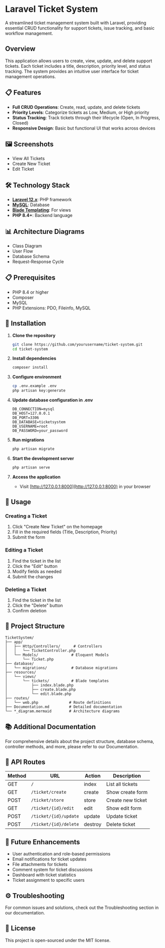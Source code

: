 # Laravel Ticket System

A streamlined ticket management system built with Laravel, providing essential CRUD functionality for support tickets, issue tracking, and basic workflow management.

## Overview

This application allows users to create, view, update, and delete support tickets. Each ticket includes a title, description, priority level, and status tracking. The system provides an intuitive user interface for ticket management operations.

## 📋 Features

- **Full CRUD Operations**: Create, read, update, and delete tickets
- **Priority Levels**: Categorize tickets as Low, Medium, or High priority
- **Status Tracking**: Track tickets through their lifecycle (Open, In Progress, Closed)
- **Responsive Design**: Basic but functional UI that works across devices

## 🖼️ Screenshots

- View All Tickets 
- Create New Ticket
- Edit Ticket

## 🛠️ Technology Stack

- **[Laravel 12.x](https://laravel.com/docs/12.x)**: PHP framework
- **[MySQL](https://www.mysql.com/)**: Database
- **[Blade Templating](https://laravel.com/docs/12.x/blade)**: For views
- **PHP 8.4+**: Backend language

## 📊 Architecture Diagrams

- Class Diagram
- User Flow
- Database Schema
- Request-Response Cycle

## 📋 Prerequisites

- PHP 8.4 or higher
- Composer
- MySQL
- PHP Extensions: PDO, Fileinfo, MySQL

## 🔧 Installation

1. **Clone the repository**
   ```bash
   git clone https://github.com/yourusername/ticket-system.git
   cd ticket-system
   ```

2. **Install dependencies**
   ```bash
   composer install
   ```

3. **Configure environment**
   ```bash
   cp .env.example .env
   php artisan key:generate
   ```

4. **Update database configuration in .env**
   ```
   DB_CONNECTION=mysql
   DB_HOST=127.0.0.1
   DB_PORT=3306
   DB_DATABASE=ticketsystem
   DB_USERNAME=root
   DB_PASSWORD=your_password
   ```

5. **Run migrations**
   ```bash
   php artisan migrate
   ```

6. **Start the development server**
   ```bash
   php artisan serve
   ```

7. **Access the application**
   - Visit [http://127.0.0.1:8000](http://127.0.0.1:8000) in your browser

## 📝 Usage

### Creating a Ticket
1. Click "Create New Ticket" on the homepage
2. Fill in the required fields (Title, Description, Priority)
3. Submit the form

### Editing a Ticket
1. Find the ticket in the list
2. Click the "Edit" button
3. Modify fields as needed
4. Submit the changes

### Deleting a Ticket
1. Find the ticket in the list
2. Click the "Delete" button
3. Confirm deletion

## 📁 Project Structure

```
TicketSystem/
├── app/
│   ├── Http/Controllers/      # Controllers
│   │   └── TicketController.php
│   └── Models/               # Eloquent Models
│       └── Ticket.php
├── database/
│   └── migrations/           # Database migrations
├── resources/
│   └── views/
│       └── tickets/          # Blade templates
│           ├── index.blade.php
│           ├── create.blade.php
│           └── edit.blade.php
├── routes/
│   └── web.php              # Route definitions
├── Documentation.md         # Detailed documentation
└── *_diagram.mermaid        # Architecture diagrams
```

## 📚 Additional Documentation

For comprehensive details about the project structure, database schema, controller methods, and more, please refer to our Documentation.

## 🔄 API Routes

| Method | URL | Action | Description |
|--------|-----|--------|-------------|
| GET    | `/` | index  | List all tickets |
| GET    | `/ticket/create` | create | Show create form |
| POST   | `/ticket/store` | store | Create new ticket |
| GET    | `/ticket/{id}/edit` | edit | Show edit form |
| POST   | `/ticket/{id}/update` | update | Update ticket |
| POST   | `/ticket/{id}/delete` | destroy | Delete ticket |

## 🚀 Future Enhancements

- User authentication and role-based permissions
- Email notifications for ticket updates
- File attachments for tickets
- Comment system for ticket discussions
- Dashboard with ticket statistics
- Ticket assignment to specific users

## ⚙️ Troubleshooting

For common issues and solutions, check out the Troubleshooting section in our documentation.

## 📄 License

This project is open-sourced under the MIT license.